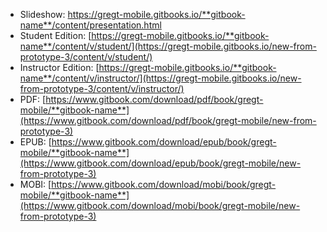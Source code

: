 
* Slideshow: <a href='presentation.html' target="_blank">https://gregt-mobile.gitbooks.io/**gitbook-name**/content/presentation.html</a>
* Student Edition: [https://gregt-mobile.gitbooks.io/**gitbook-name**/content/v/student/](https://gregt-mobile.gitbooks.io/new-from-prototype-3/content/v/student/)
* Instructor Edition: [https://gregt-mobile.gitbooks.io/**gitbook-name**/content/v/instructor/](https://gregt-mobile.gitbooks.io/new-from-prototype-3/content/v/instructor/)
* PDF: [https://www.gitbook.com/download/pdf/book/gregt-mobile/**gitbook-name**](https://www.gitbook.com/download/pdf/book/gregt-mobile/new-from-prototype-3)
* EPUB: [https://www.gitbook.com/download/epub/book/gregt-mobile/**gitbook-name**](https://www.gitbook.com/download/epub/book/gregt-mobile/new-from-prototype-3)
* MOBI:
[https://www.gitbook.com/download/mobi/book/gregt-mobile/**gitbook-name**](https://www.gitbook.com/download/mobi/book/gregt-mobile/new-from-prototype-3)


